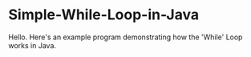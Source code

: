 # Simple-While-Loop-in-Java
Hello. Here's an example program demonstrating how the 'While' Loop works in Java.
